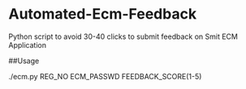 # Automated-Ecm-Feedback
Python script to avoid 30-40 clicks to submit feedback on Smit ECM Application

##Usage

./ecm.py REG_NO ECM_PASSWD FEEDBACK_SCORE(1-5)


